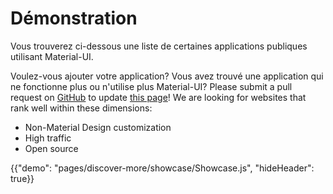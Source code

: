 # Démonstration

<p class="description">Vous trouverez ci-dessous une liste de certaines applications publiques utilisant Material-UI.</p>

Voulez-vous ajouter votre application? Vous avez trouvé une application qui ne fonctionne plus ou n'utilise plus Material-UI? Please submit a pull request on [GitHub](https://github.com/mui-org/material-ui) to update [this page](https://github.com/mui-org/material-ui/blob/next/docs/src/pages/discover-more/showcase/appList.js)! We are looking for websites that rank well within these dimensions:

- Non-Material Design customization
- High traffic
- Open source

{{"demo": "pages/discover-more/showcase/Showcase.js", "hideHeader": true}}